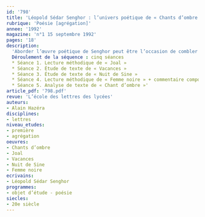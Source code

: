 ```yaml
---
id: '798'
title: 'Léopold Sédar Senghor : l’univers poétique de « Chants d’ombre ». Séquence'
rubrique: 'Poésie [agrégation]'
annee: '1992'
magazine: 'n°1 15 septembre 1992'
pages: '18'
description: 
  'Aborder l’œuvre poétique de Senghor peut être l’occasion de combler quelques lacunes  et, en initiant les élèves à la littérature poétique, de promouvoir d'autres habitudes de lecture. Pourquoi Senghor ? Pour deux raisons, au moins. D’abord, il s’agit d’une œuvre qui s’inscrit dans toute une tradition que l'histoire littéraire atteste : de Hugo à Saint-John Perse, en passant par Baudelaire, Rimbaud, Claudel, c’est le courant de la grande poésie lyrique française, l’attention au pouvoir incantatoire du verbe que Senghor perpétue. Ensuite parce que son œuvre illustre avec éclat l’« autre » littérature française, la littérature africaine de langue française (et plus généralement la littérature francophone) qui, puisant aux racines des traditions orales, rajeunit et revivifie la parole poétique ressourcée aux forces élémentaires et cosmiques.
  Déroulement de la séquence : cinq séances
  * Séance 1. Lecture méthodique de « Joal »
  * Séance 2. Étude de texte de « Vacances »
  * Séance 3. Étude de texte de « Nuit de Sine »
  * Séance 4. Lecture méthodique de « Femme noire » + commentaire composé
  * Séance 5. Analyse de texte de « Chant d’ombre »'
article_pdf: '798.pdf'
revue: 'L’école des lettres des lycées'
auteurs:
- Alain Hazéra
disciplines:
- lettres
niveau_etudes:
- première
- agrégation
oeuvres:
- Chants d’ombre
- Joal
- Vacances
- Nuit de Sine
- Femme noire
ecrivains:
- Léopold Sédar Senghor
programmes:
- objet d’étude - poésie
siecles:
- 20e siècle
---
```

